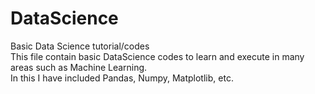 # DataScience
Basic Data Science tutorial/codes  
This file contain basic DataScience codes to learn and execute in many areas such as Machine Learning.  
In this I have included Pandas, Numpy, Matplotlib, etc.
